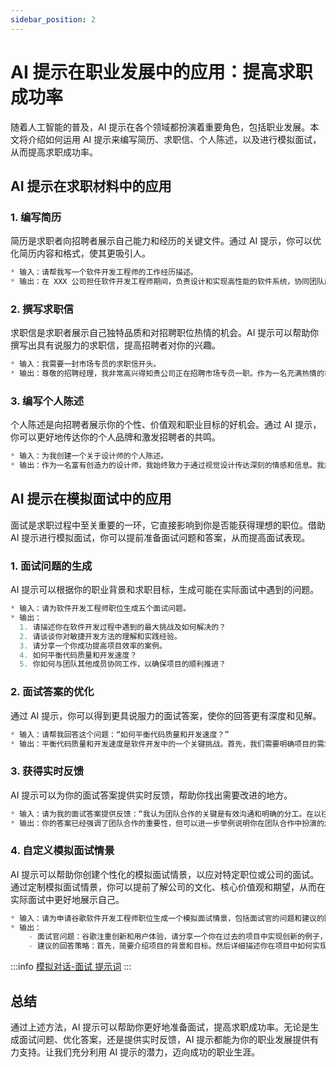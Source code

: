 ```yaml
---
sidebar_position: 2
---
```


# AI 提示在职业发展中的应用：提高求职成功率

随着人工智能的普及，AI 提示在各个领域都扮演着重要角色，包括职业发展。本文将介绍如何运用 AI 提示来编写简历、求职信、个人陈述，以及进行模拟面试，从而提高求职成功率。

## AI 提示在求职材料中的应用

### 1. 编写简历

简历是求职者向招聘者展示自己能力和经历的关键文件。通过 AI 提示，你可以优化简历内容和格式，使其更吸引人。

```js
* 输入：请帮我写一个软件开发工程师的工作经历描述。
* 输出：在 XXX 公司担任软件开发工程师期间，负责设计和实现高性能的软件系统，协同团队成员完成多个项目。熟练掌握 Java、Python 和 C++ 等编程语言，具备优秀的问题解决能力和团队协作精神。曾为公司节省成本并提高效率，获得优秀员工奖。
```

### 2. 撰写求职信

求职信是求职者展示自己独特品质和对招聘职位热情的机会。AI 提示可以帮助你撰写出具有说服力的求职信，提高招聘者对你的兴趣。

```js
* 输入：我需要一封市场专员的求职信开头。
* 输出：尊敬的招聘经理，我非常高兴得知贵公司正在招聘市场专员一职。作为一名充满热情的市场营销专业人士，我对贵公司的业务和成功历程一直保持关注。我相信我的市场营销经验和创新思维能为贵公司带来更多成功。
```

### 3. 编写个人陈述

个人陈述是向招聘者展示你的个性、价值观和职业目标的好机会。通过 AI 提示，你可以更好地传达你的个人品牌和激发招聘者的共鸣。

```js
* 输入：为我创建一个关于设计师的个人陈述。
* 输出：作为一名富有创造力的设计师，我始终致力于通过视觉设计传达深刻的情感和信息。我热爱挑战，善于倾听客户的需求，运用我的专业知识和审美意识为他们提供满意的解决方案。在追求卓越的设计过程中，我不断学习新技能和理念，以确保我在不断变化的设计领域保持竞争力。我的目标是通过创新和卓越的设计，为客户创造真正的价值，助力他们的成功。
```

## AI 提示在模拟面试中的应用

面试是求职过程中至关重要的一环，它直接影响到你是否能获得理想的职位。借助 AI 提示进行模拟面试，你可以提前准备面试问题和答案，从而提高面试表现。

### 1. 面试问题的生成

AI 提示可以根据你的职业背景和求职目标，生成可能在实际面试中遇到的问题。

```js
* 输入：请为软件开发工程师职位生成五个面试问题。
* 输出：
  1. 请描述你在软件开发过程中遇到的最大挑战及如何解决的？
  2. 请谈谈你对敏捷开发方法的理解和实践经验。
  3. 请分享一个你成功提高项目效率的案例。
  4. 如何平衡代码质量和开发速度？
  5. 你如何与团队其他成员协同工作，以确保项目的顺利推进？
```

### 2. 面试答案的优化

通过 AI 提示，你可以得到更具说服力的面试答案，使你的回答更有深度和见解。

```js
* 输入：请帮我回答这个问题：“如何平衡代码质量和开发速度？”
* 输出：平衡代码质量和开发速度是软件开发中的一个关键挑战。首先，我们需要明确项目的需求和期望，以便在质量和速度之间做出明智的决策。其次，采用合适的开发方法和工具，如敏捷开发、持续集成和自动化测试，可以提高开发效率，同时确保代码质量。此外，团队成员之间的良好沟通和协作也是保证项目进度和质量的重要因素。最后，定期对代码进行审查和重构，有助于发现并修复潜在的问题，从而维护代码质量。
```

### 3. 获得实时反馈

AI 提示可以为你的面试答案提供实时反馈，帮助你找出需要改进的地方。

```js
* 输入：请为我的面试答案提供反馈：“我认为团队合作的关键是有效沟通和明确的分工。在以往的项目中，我通过参加会议和积极与团队成员交流，确保我们的目标和任务保持一致。这样可以确保团队高效运转。”
* 输出：你的答案已经强调了团队合作的重要性，但可以进一步举例说明你在团队合作中扮演的角色和取得的成果。例如，你可以分享一个你在团队项目中成功解决问题或提高效率的案例，展示你在团队中的贡献和领导力。
```

### 4. 自定义模拟面试情景

AI 提示可以帮助你创建个性化的模拟面试情景，以应对特定职位或公司的面试。通过定制模拟面试情景，你可以提前了解公司的文化、核心价值观和期望，从而在实际面试中更好地展示自己。

```js
* 输入：请为申请谷歌软件开发工程师职位生成一个模拟面试情景，包括面试官的问题和建议的回答策略。
* 输出：
    - 面试官问题：谷歌注重创新和用户体验，请分享一个你在过去的项目中实现创新的例子，以及如何关注用户体验的。
    - 建议的回答策略：首先，简要介绍项目的背景和目标。然后详细描述你在项目中如何实现创新，例如采用了新的技术、方法或设计理念。接着，强调你如何关注用户体验，例如通过用户调查、数据分析和迭代优化。最后，总结你的创新成果及对用户体验的积极影响，展示你的成就和与谷歌价值观的契合度。
```

:::info
[模拟对话-面试 提示词](../4-%E6%8F%90%E7%A4%BA%E5%B7%A5%E7%A8%8B/simulated-dialogue-interview.md)
:::

## 总结

通过上述方法，AI 提示可以帮助你更好地准备面试，提高求职成功率。无论是生成面试问题、优化答案，还是提供实时反馈，AI 提示都能为你的职业发展提供有力支持。让我们充分利用 AI 提示的潜力，迈向成功的职业生涯。
